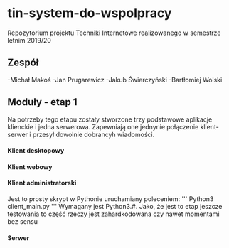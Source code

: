 # tin-system-do-wspolpracy
Repozytorium projektu Techniki Internetowe realizowanego w semestrze letnim 2019/20

## Zespół
-Michał Makoś
-Jan Prugarewicz
-Jakub Świerczyński
-Bartłomiej Wolski

## Moduły - etap 1
Na potrzeby tego etapu zostały stworzone trzy podstawowe aplikacje klienckie i jedna serwerowa. Zapewniają one jednynie połączenie klient-serwer i przesył dowolnie dobrancyh wiadomości.


#### Klient desktopowy



#### Klient webowy 

#### Klient administratorski
Jest to prosty skrypt w Pythonie uruchamiany poleceniem:
'''
 Python3 client_main.py
'''
Wymagany jest Python3.#. Jako, że jest to etap jeszcze testowania to część rzeczy jest zahardkodowana czy nawet momentami bez sensu 


#### Serwer





